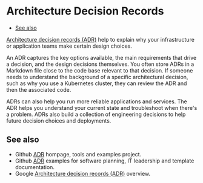 # Architecture Decision Records

- [See also](#see-also)

[Architecture decision records (ADR)](https://adr.github.io/) help to explain why your infrastructure or application teams make certain design choices.

An ADR captures the key options available, the main requirements that drive a decision, and the design decisions themselves. You often store ADRs in a Markdown file close to the code base relevant to that decision. If someone needs to understand the background of a specific architectural decision, such as why you use a Kubernetes cluster, they can review the ADR and then the associated code.

ADRs can also help you run more reliable applications and services. The ADR helps you understand your current state and troubleshoot when there's a problem. ADRs also build a collection of engineering decisions to help future decision choices and deployments.

## See also

- Github [ADR](https://github.com/adr) hompage, tools and examples project.
- Github [ADR](https://github.com/joelparkerhenderson/architecture_decision_record) examples for software planning, IT leadership and template documentation.
- Google [Architecture decision records (ADR)](https://cloud.google.com/architecture/architecture-decision-records?hl=en) overview.
